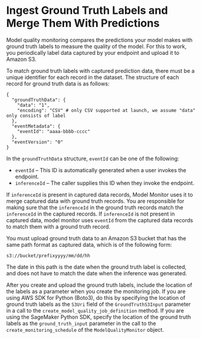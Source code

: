 # Ingest Ground Truth Labels and Merge Them With Predictions<a name="model-monitor-model-quality-merge"></a>

Model quality monitoring compares the predictions your model makes with ground truth labels to measure the quality of the model\. For this to work, you periodically label data captured by your endpoint and upload it to Amazon S3\.

To match ground truth labels with captured prediction data, there must be a unique identifier for each record in the dataset\. The structure of each record for ground truth data is as follows:

```
{
  "groundTruthData": {
    "data": "1",
    "encoding": "CSV" # only CSV supported at launch, we assume "data" only consists of label
  },
  "eventMetadata": {
    "eventId": "aaaa-bbbb-cccc"
  },
  "eventVersion": "0"
}
```

In the `groundTruthData` structure, `eventId` can be one of the following:
+ `eventId` – This ID is automatically generated when a user invokes the endpoint\.
+ `inferenceId` – The caller supplies this ID when they invoke the endpoint\.

If `inferenceId` is present in captured data records, Model Monitor uses it to merge captured data with ground truth records\. You are responsible for making sure that the `inferenceId` in the ground truth records match the `inferenceId` in the captured records\. If `inferenceId` is not present in captured data, model monitor uses `eventId` from the captured data records to match them with a ground truth record\.

You must upload ground truth data to an Amazon S3 bucket that has the same path format as captured data, which is of the following form:

```
s3://bucket/prefixyyyy/mm/dd/hh
```

The date in this path is the date when the ground truth label is collected, and does not have to match the date when the inference was generated\.

After you create and upload the ground truth labels, include the location of the labels as a parameter when you create the monitoring job\. If you are using AWS SDK for Python \(Boto3\), do this by specifying the location of ground truth labels as the `S3Uri` field of the `GroundTruthS3Input` parameter in a call to the `create_model_quality_job_definition` method\. If you are using the SageMaker Python SDK, specify the location of the ground truth labels as the `ground_truth_input` parameter in the call to the `create_monitoring_schedule` of the `ModelQualityMonitor` object\.